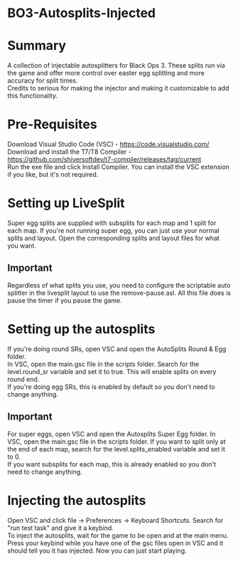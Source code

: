 # BO3-Autosplits-Injected
# Summary
A collection of injectable autosplitters for Black Ops 3. These splits run via the game and offer more control over easter egg splitting and more accuracy for split times.  
Credits to serious for making the injector and making it customizable to add this functionality.

# Pre-Requisites
Download Visual Studio Code (VSC) - https://code.visualstudio.com/  
Download and install the T7/T8 Compiler - https://github.com/shiversoftdev/t7-compiler/releases/tag/current  
Run the exe file and click Install Compiler. You can install the VSC extension if you like, but it's not required.

# Setting up LiveSplit
Super egg splits are supplied with subsplits for each map and 1 split for each map. If you're not running super egg, you can just use your normal splits and layout. Open the corresponding splits and layout files for what you want.
## Important
Regardless of what splits you use, you need to configure the scriptable auto splitter in the livesplit layout to use the remove-pause.asl. All this file does is pause the timer if you pause the game.

# Setting up the autosplits
If you're doing round SRs, open VSC and open the AutoSplits Round & Egg folder.  
In VSC, open the main.gsc file in the scripts folder. Search for the level.round_sr variable and set it to true. This will enable splits on every round end.  
If you're doing egg SRs, this is enabled by default so you don't need to change anything.

## Important
For super eggs, open VSC and open the Autosplits Super Egg folder.
In VSC, open the main.gsc file in the scripts folder. If you want to split only at the end of each map, search for the level.splits_enabled variable and set it to 0.  
If you want subsplits for each map, this is already enabled so you don't need to change anything.

# Injecting the autosplits
Open VSC and click file -> Preferences -> Keyboard Shortcuts. Search for "run test task" and give it a keybind.  
To inject the autosplits, wait for the game to be open and at the main menu. Press your keybind while you have one of the gsc files open in VSC and it should tell you it has injected. Now you can just start playing.
